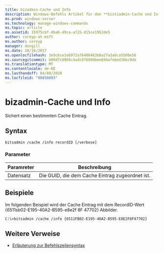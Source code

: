 ```yaml
---
title: bizadmin-Cache und Info
description: Windows-Befehls Artikel für den **bistiadmin-Cache und Informationen**, der einen bestimmten Cache Eintrag absichert.
ms.prod: windows-server
ms.technology: manage-windows-commands
ms.topic: article
ms.assetid: 15975cbf-dba6-49ca-a725-d15ce1952de5
author: coreyp-at-msft
ms.author: coreyp
manager: dongill
ms.date: 10/16/2017
ms.openlocfilehash: 3e9c6ce1eb972a76408483b8a27a3abca5500e56
ms.sourcegitcommit: b00d7c8968c4adc8f699dbee694afe6ed36bc9de
ms.translationtype: MT
ms.contentlocale: de-DE
ms.lasthandoff: 04/08/2020
ms.locfileid: "80850893"
---
```

# <a name="bitsadmin-cache-and-info"></a>bizadmin-Cache und Info

Sichert einen bestimmten Cache Eintrag.

## <a name="syntax"></a>Syntax

```
bitsadmin /cache /info recordID [/verbose]
```

### <a name="parameters"></a>Parameter

| Paramreter | Beschreibung |
| -------------- | -------------- |
| Datensatz | Die GUID, die dem Cache Eintrag zugeordnet ist. |

## <a name="examples"></a><a name=BKMK_examples></a>Beispiele

Im folgenden Beispiel wird der Cache Eintrag mit dem RecordID-Wert {6511sb02-E195-40A2-B595-e8e2f 8F 47702} Abbilder.

```
C:\>bitsadmin /cache /info {6511FB02-E195-40A2-B595-E8E2F8F47702}
```

## <a name="additional-references"></a>Weitere Verweise

- [Erläuterung zur Befehlszeilensyntax](command-line-syntax-key.md)